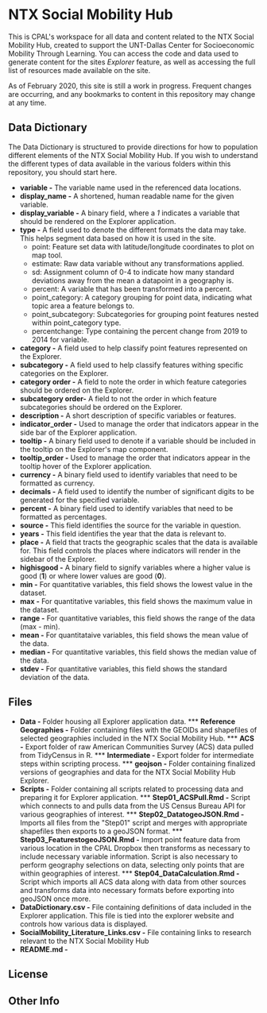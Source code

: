 # NTX Social Mobility Hub
This is CPAL's workspace for all data and content related to the NTX Social Mobility Hub, created to support the UNT-Dallas Center for Socioeconomic Mobility Through Learning. You can access the code and data used to generate content for the sites *Explorer* feature, as well as accessing the full list of resources made available on the site. 

As of February 2020, this site is still a work in progress. Frequent changes are occurring, and any bookmarks to content in this repository may change at any time.

## Data Dictionary
The Data Dictionary is structured to provide directions for how to population different elements of the NTX Social Mobility Hub. If you wish to understand the different types of data available in the various folders within this repository, you should start here. 

* **variable -** The variable name used in the referenced data locations.
* **display_name -** A shortened, human readable name for the given variable.
* **display_variable -** A binary field, where a *1* indicates a variable that should be rendered on the Explorer application.
* **type -** A field used to denote the different formats the data may take. This helps segment data based on how it is used in the site.
  * point: Feature set data with latitude/longitude coordinates to plot on map tool.
  * estimate: Raw data variable without any transformations applied. 
  * sd: Assignment column of 0-4 to indicate how many standard deviations away from the mean a datapoint in a geography is.
  * percent: A variable that has been transformed into a percent.
  * point_category: A category grouping for point data, indicating what topic area a feature belongs to.
  * point_subcategory: Subcategories for grouping point features nested within point_category type.
  * percentchange: Type containing the percent change from 2019 to 2014 for variable.
* **category -** A field used to help classify point features represented on the Explorer.
* **subcategory -** A field used to help classify features withing specific categories on the Explorer.
* **category order -** A field to note the order in which feature categories should be ordered on the Explorer.
* **subcategory order-** A field to not the order in which feature subcategories should be ordered on the Explorer.
* **description -** A short description of specific variables or features.
* **indicator_order -** Used to manage the order that indicators appear in the side bar of the Explorer application.
* **tooltip -** A binary field used to denote if a variable should be included in the tooltip on the Explorer's map component.
* **tooltip_order -** Used to manage the order that indicators appear in the tooltip hover of the Explorer application.
* **currency -** A binary field used to identify variables that need to be formatted as currency.
* **decimals -** A field used to identify the number of significant digits to be generated for the specified variable.
* **percent -** A binary field used to identify variables that need to be formatted as percentages.
* **source -** This field identifies the source for the variable in question.
* **years -** This field identifies the year that the data is relevant to.
* **place -** A field that tracts the geographic scales that the data is available for. This field controls the places where indicators will render in the sidebar of the Explorer. 
* **highisgood -** A binary field to signify variables where a higher value is good (**1**) or where lower values are good (**0**). 
* **min -** For quantitative variables, this field shows the lowest value in the dataset.
* **max -** For quantitative variables, this field shows the maximum value in the dataset.
* **range -** For quantitative variables, this field shows the range of the data (max - min). 
* **mean -** For quantitataive variables, this field shows the mean value of the data. 
* **median -** For quantitative variables, this field shows the median value of the data.
* **stdev -** For quantitative variables, this field shows the standard deviation of the data.

## Files
* **Data -** Folder housing all Explorer application data. 
*** **Reference Geographies -** Folder containing files with the GEOIDs and shapefiles of selected geographies included in the NTX Social Mobility Hub. 
*** **ACS -** Export folder of raw American Communities Survey (ACS) data pulled from TidyCensus in R. 
*** **Intermediate -** Export folder for intermediate steps within scripting process.
*** **geojson -** Folder containing finalized versions of geographies and data for the NTX Social Mobility Hub Explorer.
* **Scripts -** Folder containing all scripts related to processing data and preparing it for Explorer application.
*** **Step01_ACSPull.Rmd -** Script which connects to and pulls data from the US Census Bureau API for various geographies of interest. 
*** **Step02_DatatogeoJSON.Rmd -** Imports all files from the "Step01" script and merges with appropriate shapefiles then exports to a geoJSON format.
*** **Step03_FeaturestogeoJSON.Rmd -** Import point feature data from various location in the CPAL Dropbox then transforms as necessary to include necessary variable information. Script is also necessary to perform geography selections on data, selecting only points that are within geographies of interest.
*** **Step04_DataCalculation.Rmd -** Script which imports all ACS data along with data from other sources and transforms data into necessary formats before exporting into geoJSON once more.
* **DataDictionary.csv -** File containing definitions of data included in the Explorer application. This file is tied into the explorer website and controls how various data is displayed.
* **SocialMobility_Literature_Links.csv -** File containing links to research relevant to the NTX Social Mobility Hub
* **README.md -**

## License
## Other Info
